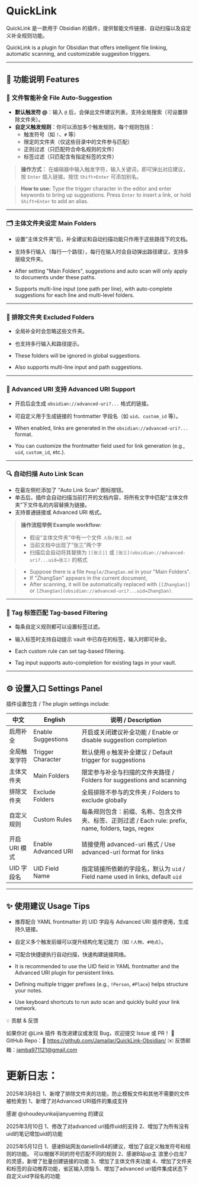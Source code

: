 


# QuickLink

QuickLink 是一款用于 Obsidian 的插件，提供智能文件链接、自动扫描以及自定义补全规则功能。

QuickLink is a plugin for Obsidian that offers intelligent file linking, automatic scanning, and customizable suggestion triggers.

---

## 🧠 功能说明 Features

### 📌 文件智能补全 File Auto-Suggestion

- **默认触发符 @**：输入 `@` 后，会弹出文件建议列表，支持全局搜索（可设置排除文件夹）。
- **自定义触发规则**：你可以添加多个触发规则，每个规则包括：
  - 触发符号（如 `!`、`#` 等）
  - 限定的文件夹（仅这些目录中的文件参与匹配）
  - 正则过滤（只匹配符合命名规则的文件）
  - 标签过滤（只匹配含有指定标签的文件）

> **操作方式：**
> 在编辑器中输入触发字符，输入关键词，即可弹出对应建议，按 `Enter` 插入链接。按住 `Shift+Enter` 可添加别名。

> **How to use:**
> Type the trigger character in the editor and enter keywords to bring up suggestions. Press `Enter` to insert a link, or hold `Shift+Enter` to add an alias.

---

### 🗂 主体文件夹设定 Main Folders

- 设置“主体文件夹”后，补全建议和自动扫描功能只作用于这些路径下的文档。
- 支持多行输入（每行一个路径），每行在输入时会自动弹出路径建议，支持多层级文件夹。

- After setting "Main Folders", suggestions and auto scan will only apply to documents under these paths.
- Supports multi-line input (one path per line), with auto-complete suggestions for each line and multi-level folders.

---

### 🚫 排除文件夹 Excluded Folders

- 全局补全时会忽略这些文件夹。
- 也支持多行输入和路径提示。

- These folders will be ignored in global suggestions.
- Also supports multi-line input and path suggestions.

---

### 🧩 Advanced URI 支持 Advanced URI Support

- 开启后会生成 `obsidian://advanced-uri?...` 格式的链接。
- 可自定义用于生成链接的 frontmatter 字段名（如 `uid`、`custom_id` 等）。

- When enabled, links are generated in the `obsidian://advanced-uri?...` format.
- You can customize the frontmatter field used for link generation (e.g., `uid`, `custom_id`, etc.).

---

### 🔍 自动扫描 Auto Link Scan

- 在最左侧栏添加了 “Auto Link Scan” 图标按钮。
- 单击后，插件会自动扫描当前打开的文档内容，将所有文字中匹配“主体文件夹”下文件名的内容替换为链接。
- 支持普通链接或 Advanced URI 格式。

> **操作流程举例 Example workflow:**
> - 假设“主体文件夹”中有一个文件 `人际/张三.md`
> - 当前文档中出现了“张三”两个字
> - 扫描后会自动将其替换为 `[[张三]]` 或 `[张三](obsidian://advanced-uri?...uid=张三)` 的格式

> - Suppose there is a file `People/ZhangSan.md` in your "Main Folders".
> - If "ZhangSan" appears in the current document,
> - After scanning, it will be automatically replaced with `[[ZhangSan]]` or `[ZhangSan](obsidian://advanced-uri?...uid=ZhangSan)`.

---

### 🧠 Tag 标签匹配 Tag-based Filtering

- 每条自定义规则都可以设置标签过滤。
- 输入标签时支持自动提示 vault 中已存在的标签，输入时即可补全。

- Each custom rule can set tag-based filtering.
- Tag input supports auto-completion for existing tags in your vault.

---

## ⚙️ 设置入口 Settings Panel

插件设置包含 / The plugin settings include:

| 中文 | English | 说明 / Description |
|------|---------|-------------------|
| 启用补全 | Enable Suggestions | 开启或关闭建议补全功能 / Enable or disable suggestion completion |
| 全局触发字符 | Trigger Character | 默认使用 `@` 触发补全建议 / Default trigger for suggestions |
| 主体文件夹 | Main Folders | 限定参与补全与扫描的文件夹路径 / Folders for suggestions and scanning |
| 排除文件夹 | Exclude Folders | 全局排除不参与的文件夹 / Folders to exclude globally |
| 自定义规则 | Custom Rules | 每条规则包含：前缀、名称、包含文件夹、标签、正则过滤 / Each rule: prefix, name, folders, tags, regex |
| 开启 URI 模式 | Enable Advanced URI | 链接使用 advanced-uri 格式 / Use advanced-uri format for links |
| UID 字段名 | UID Field Name | 指定链接所依赖的字段名，默认为 `uid` / Field name used in links, default `uid` |

---

## ✨ 使用建议 Usage Tips

- 推荐配合 YAML frontmatter 的 UID 字段与 Advanced URI 插件使用，生成持久链接。
- 自定义多个触发前缀可以提升结构化笔记能力（如 `!人物`、`#地点`）。
- 可配合快捷键执行自动扫描，快速构建链接网络。

- It is recommended to use the UID field in YAML frontmatter and the Advanced URI plugin for persistent links.
- Defining multiple trigger prefixes (e.g., `!Person`, `#Place`) helps structure your notes.
- Use keyboard shortcuts to run auto scan and quickly build your link network.



💡 贡献 & 反馈

如果你对 @Link 插件 有改进建议或发现 Bug，欢迎提交 Issue 或 PR！
📮 GitHub Repo：🔗 https://github.com/Jamailar/QuickLink-Obsidian/
✉️ 反馈邮箱：jamba971121@gmail.com


# 更新日志：
2025年3月8日
1、新增了排除文件夹的功能，防止模板文件和其他不需要的文件被检索到
1、新增了对Advanced URI插件的集成支持

感谢 @shoudeyunkaijianyueming 的建议

2025年3月10日
1、修改了对advanced uri插件uid的支持
2、增加了为所有没有uid的笔记增加uid的功能

2025年5月12日
1、感谢B站网友daniellin84的建议，增加了自定义触发符号和规则的功能。
可以根据不同的符号匹配不同的规则
2、感谢B站up主 浪里小白龙7 的灵感，新增了批量创建链接的功能
3、增加了主体文件夹功能
4、增加了文件夹和标签的自动推荐功能，省区输入烦恼
5、增加了advanced uri插件集成状态下自定义uid字段名的功能
